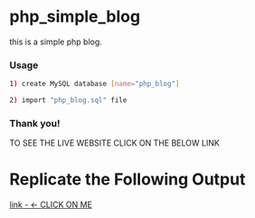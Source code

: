 # php_simple_blog
this is a simple php blog.

### Usage

```sh
1) create MySQL database [name="php_blog"]

2) import "php_blog.sql" file
```
### Thank you!


TO SEE THE LIVE WEBSITE CLICK ON THE BELOW LINK
# Replicate the Following Output
[link - <- CLICK ON ME ](https://dsatmblogs.000webhostapp.com/)
